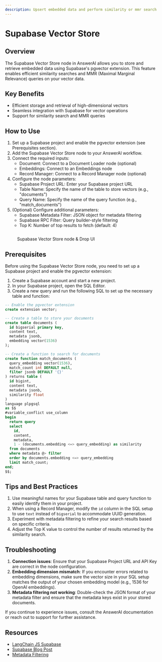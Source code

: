 ```yaml
---
description: Upsert embedded data and perform similarity or mmr search using Supabase via pgvector extension
---
```


# Supabase Vector Store

## Overview

The Supabase Vector Store node in AnswerAI allows you to store and retrieve embedded data using Supabase's pgvector extension. This feature enables efficient similarity searches and MMR (Maximal Marginal Relevance) queries on your vector data.

## Key Benefits

-   Efficient storage and retrieval of high-dimensional vectors
-   Seamless integration with Supabase for vector operations
-   Support for similarity search and MMR queries

## How to Use

1. Set up a Supabase project and enable the pgvector extension (see Prerequisites section).
2. Add the Supabase Vector Store node to your AnswerAI workflow.
3. Connect the required inputs:
    - Document: Connect to a Document Loader node (optional)
    - Embeddings: Connect to an Embeddings node
    - Record Manager: Connect to a Record Manager node (optional)
4. Configure the node parameters:
    - Supabase Project URL: Enter your Supabase project URL
    - Table Name: Specify the name of the table to store vectors (e.g., "documents")
    - Query Name: Specify the name of the query function (e.g., "match_documents")
5. (Optional) Configure additional parameters:
    - Supabase Metadata Filter: JSON object for metadata filtering
    - Supabase RPC Filter: Query builder-style filtering
    - Top K: Number of top results to fetch (default: 4)

<!-- TODO: Add a screenshot of the Supabase Vector Store node configuration -->
<figure><img src="/.gitbook/assets/screenshots/supabase.png" alt="" /><figcaption><p> Supabase Vector Store node   &#x26; Drop UI</p></figcaption></figure>

## Prerequisites

Before using the Supabase Vector Store node, you need to set up a Supabase project and enable the pgvector extension:

1. Create a Supabase account and start a new project.
2. In your Supabase project, open the SQL Editor.
3. Create a new query and run the following SQL to set up the necessary table and function:

```sql
-- Enable the pgvector extension
create extension vector;

-- Create a table to store your documents
create table documents (
  id bigserial primary key,
  content text,
  metadata jsonb,
  embedding vector(1536)
);

-- Create a function to search for documents
create function match_documents (
  query_embedding vector(1536),
  match_count int DEFAULT null,
  filter jsonb DEFAULT '{}'
) returns table (
  id bigint,
  content text,
  metadata jsonb,
  similarity float
)
language plpgsql
as $$
#variable_conflict use_column
begin
  return query
  select
    id,
    content,
    metadata,
    1 - (documents.embedding <=> query_embedding) as similarity
  from documents
  where metadata @> filter
  order by documents.embedding <=> query_embedding
  limit match_count;
end;
$$;
```

<!-- TODO: Add a screenshot of the SQL query execution in Supabase -->

## Tips and Best Practices

1. Use meaningful names for your Supabase table and query function to easily identify them in your project.
2. When using a Record Manager, modify the `id` column in the SQL setup to use `text` instead of `bigserial` to accommodate UUID generation.
3. Experiment with metadata filtering to refine your search results based on specific criteria.
4. Adjust the Top K value to control the number of results returned by the similarity search.

## Troubleshooting

1. **Connection issues**: Ensure that your Supabase Project URL and API Key are correct in the node configuration.
2. **Embedding dimension mismatch**: If you encounter errors related to embedding dimensions, make sure the vector size in your SQL setup matches the output of your chosen embedding model (e.g., 1536 for OpenAI embeddings).
3. **Metadata filtering not working**: Double-check the JSON format of your metadata filter and ensure that the metadata keys exist in your stored documents.

If you continue to experience issues, consult the AnswerAI documentation or reach out to support for further assistance.

## Resources

-   [LangChain JS Supabase](https://js.langchain.com/docs/modules/indexes/vector_stores/integrations/supabase)
-   [Supabase Blog Post](https://supabase.com/blog/openai-embeddings-postgres-vector)
-   [Metadata Filtering](https://js.langchain.com/docs/integrations/vectorstores/supabase#metadata-filtering)
